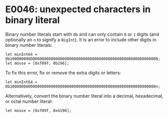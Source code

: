 # E0046: unexpected characters in binary literal

Binary number literals start with `0b` and can only contain `0` or `1` digits
(and optionally an `n` to signify a `BigInt`). It is an error to include other
digits in binary number literals:

    let minInt64 = 0b1000000000000000000000000000000000000000000000000000000000000000N;
    let mouse = [0xf09f, 0b196];

To fix this error, fix or remove the extra digits or letters:

    let minInt64 = 0b1000000000000000000000000000000000000000000000000000000000000000n;

Alternatively, convert the binary number literal into a decimal, hexadecimal, or
octal number literal:

    let mouse = [0xf09f, 0xb196];
